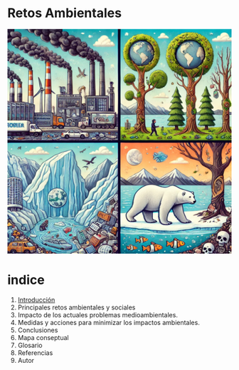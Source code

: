 # Retos Ambientales

![Retos Ambientales](img/retosAmbientales.jpg)

# indice 
1. [Introducción](introduccion.md) 
2. Principales retos ambientales y sociales
3. Impacto de los actuales problemas medioambientales.
4. Medidas y acciones para minimizar los impactos ambientales.
5. Conclusiones
6. Mapa conseptual
7. Glosario
8. Referencias
9. Autor

